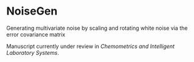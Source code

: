 # NoiseGen
Generating multivariate noise by scaling and rotating white noise via the error covariance matrix

Manuscript currently under review in _Chemometrics and Intelligent Laboratory Systems_.
